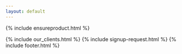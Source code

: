 ```yaml
---
layout: default
---
```


<div class="clearfix"></div>

<section id="Content-Optimization" class="content-section section-gray active">

{% include ensureproduct.html %}
   
</section>

<div class="clearfix"></div>

{% include our_clients.html %} 
{% include signup-request.html %}
{% include footer.html %}
